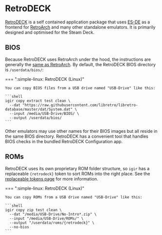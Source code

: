 # RetroDECK

[RetroDECK](https://retrodeck.net/) is a self contained application package that uses [ES-DE](esde.md) as a frontend for [RetroArch](retroarch.md) and many other standalone emulators. It is primarily designed and optimised for the Steam Deck.

## BIOS

Because RetroDECK uses RetroArch under the hood, the instructions are generally the [same as RetroArch](retroarch.md). By default, the RetroDECK BIOS directory is `/userdata/bios/`:

=== ":simple-linux: RetroDECK (Linux)"

    You can copy BIOS files from a USB drive named "USB-Drive" like this:

    ```shell
    igir copy extract test clean \
      --dat "https://raw.githubusercontent.com/libretro/libretro-database/master/dat/System.dat" \
      --input /media/USB-Drive/BIOS/ \
      --output /userdata/bios/
    ```

Other emulators may use other names for their BIOS images but all reside in the same BIOS directory. RetroDECK has a convenient tool that handles BIOS checks in the bundled RetroDECK Configuration app.

## ROMs

RetroDECK uses its own proprietary ROM folder structure, so `igir` has a replaceable `{retrodeck}` token to sort ROMs into the right place. See the [replaceable tokens page](../../output/tokens.md) for more information.

=== ":simple-linux: RetroDECK (Linux)"

    You can copy ROMs from a USB drive named "USB-Drive" like this:

    ```shell
    igir copy zip test clean \
      --dat "/media/USB-Drive/No-Intro*.zip" \
      --input "/media/USB-Drive/ROMs/" \
      --output "/userdata/roms/{retrodeck}" \
      --no-bios
    ```
